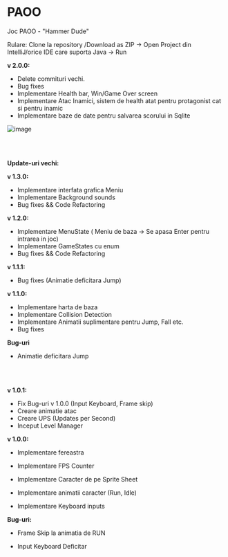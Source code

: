 # PAOO

Joc PAOO - "Hammer Dude"

Rulare: Clone la repository /Download as ZIP -> Open Project din IntelliJ/orice IDE care suporta Java -> Run


<strong>v 2.0.0:</strong>

- Delete commituri vechi. 
- Bug fixes
- Implementare Health bar, Win/Game Over screen
- Implementare Atac Inamici, sistem de health atat pentru protagonist cat si pentru inamic
- Implementare baze de date pentru salvarea scorului in Sqlite

![image](https://user-images.githubusercontent.com/80321803/162629250-38dbdb86-1e3a-4492-a4bb-0054807fce47.png)


<br></br>

<strong>Update-uri vechi:</strong>

<strong>v 1.3.0:</strong>

- Implementare interfata grafica Meniu
- Implementare Background sounds
- Bug fixes && Code Refactoring

<strong>v 1.2.0:</strong>

- Implementare MenuState ( Meniu de baza -> Se apasa Enter pentru intrarea in joc)
- Implementare GameStates cu enum 
- Bug fixes && Code Refactoring

<strong>v 1.1.1:</strong>

- Bug fixes (Animatie deficitara Jump)

<strong>v 1.1.0:</strong>

- Implementare harta de baza 
- Implementare Collision Detection
- Implementare Animatii suplimentare pentru Jump, Fall etc.
- Bug fixes

<strong>Bug-uri</strong>
- Animatie deficitara Jump

<br></br>


<strong>v 1.0.1:</strong>

- Fix Bug-uri v 1.0.0 (Input Keyboard, Frame skip)
- Creare animatie atac
- Creare UPS (Updates per Second)
- Inceput Level Manager

<strong>v 1.0.0:</strong>

- Implementare fereastra

- Implementare FPS Counter

- Implementare Caracter de pe Sprite Sheet

- Implementare animatii caracter (Run, Idle)

- Implementare Keyboard inputs


<b>Bug-uri:</b> 

- Frame Skip la animatia de RUN

- Input Keyboard Deficitar
         
